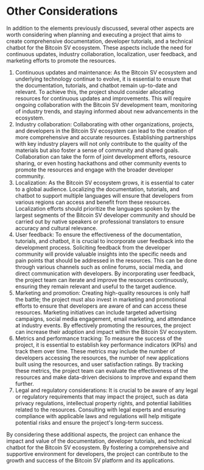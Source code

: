 # Other Considerations

In addition to the elements previously discussed, several other aspects are worth considering when planning and executing a project that aims to create comprehensive documentation, developer tutorials, and a technical chatbot for the Bitcoin SV ecosystem. These aspects include the need for continuous updates, industry collaboration, localization, user feedback, and marketing efforts to promote the resources.

1. Continuous updates and maintenance: As the Bitcoin SV ecosystem and underlying technology continue to evolve, it is essential to ensure that the documentation, tutorials, and chatbot remain up-to-date and relevant. To achieve this, the project should consider allocating resources for continuous updates and improvements. This will require ongoing collaboration with the Bitcoin SV development team, monitoring of industry trends, and staying informed about new advancements in the ecosystem.
2. Industry collaboration: Collaborating with other organizations, projects, and developers in the Bitcoin SV ecosystem can lead to the creation of more comprehensive and accurate resources. Establishing partnerships with key industry players will not only contribute to the quality of the materials but also foster a sense of community and shared goals. Collaboration can take the form of joint development efforts, resource sharing, or even hosting hackathons and other community events to promote the resources and engage with the broader developer community.
3. Localization: As the Bitcoin SV ecosystem grows, it is essential to cater to a global audience. Localizing the documentation, tutorials, and chatbot to support multiple languages will ensure that developers from various regions can access and benefit from these resources. Localization efforts should prioritize the languages spoken by the largest segments of the Bitcoin SV developer community and should be carried out by native speakers or professional translators to ensure accuracy and cultural relevance.
4. User feedback: To ensure the effectiveness of the documentation, tutorials, and chatbot, it is crucial to incorporate user feedback into the development process. Soliciting feedback from the developer community will provide valuable insights into the specific needs and pain points that should be addressed in the resources. This can be done through various channels such as online forums, social media, and direct communication with developers. By incorporating user feedback, the project team can iterate and improve the resources continuously, ensuring they remain relevant and useful to the target audience.
5. Marketing and promotion: Creating high-quality resources is only half the battle; the project must also invest in marketing and promotional efforts to ensure that developers are aware of and can access these resources. Marketing initiatives can include targeted advertising campaigns, social media engagement, email marketing, and attendance at industry events. By effectively promoting the resources, the project can increase their adoption and impact within the Bitcoin SV ecosystem.
6. Metrics and performance tracking: To measure the success of the project, it is essential to establish key performance indicators (KPIs) and track them over time. These metrics may include the number of developers accessing the resources, the number of new applications built using the resources, and user satisfaction ratings. By tracking these metrics, the project team can evaluate the effectiveness of the resources and make data-driven decisions to improve and expand them further.
7. Legal and regulatory considerations: It is crucial to be aware of any legal or regulatory requirements that may impact the project, such as data privacy regulations, intellectual property rights, and potential liabilities related to the resources. Consulting with legal experts and ensuring compliance with applicable laws and regulations will help mitigate potential risks and ensure the project's long-term success.

By considering these additional aspects, the project can enhance the impact and value of the documentation, developer tutorials, and technical chatbot for the Bitcoin SV ecosystem. By fostering a comprehensive and supportive environment for developers, the project can contribute to the growth and success of the Bitcoin SV platform and its applications.
